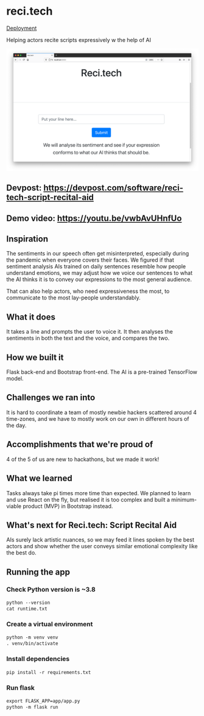 # reci.tech
[Deployment](https://recitech.herokuapp.com/)

Helping actors recite scripts expressively w the help of AI

![Picture of the UI](preview.png)

## Devpost: <https://devpost.com/software/reci-tech-script-recital-aid>

## Demo video: <https://youtu.be/vwbAvUHnfUo>

## Inspiration
The sentiments in our speech often get misinterpreted, especially during the pandemic when everyone covers their faces. We figured if that sentiment analysis AIs trained on daily sentences resemble how people understand emotions, we may adjust how we voice our sentences to what the AI thinks it is to convey our expressions to the most general audience.

That can also help actors, who need expressiveness the most, to communicate to the most lay-people understandably.

## What it does
It takes a line and prompts the user to voice it.
It then analyses the sentiments in both the text and the voice, and compares the two.

## How we built it
Flask back-end and Bootstrap front-end.
The AI is a pre-trained TensorFlow model.

## Challenges we ran into
It is hard to coordinate a team of mostly newbie hackers scattered around 4 time-zones, and we have to mostly work on our own in different hours of the day.

## Accomplishments that we're proud of
4 of the 5 of us are new to hackathons, but we made it work!

## What we learned
Tasks always take pi times more time than expected. We planned to learn and use React on the fly, but realised it is too complex and built a minimum-viable product (MVP) in Bootstrap instead.

## What's next for Reci.tech: Script Recital Aid
AIs surely lack artistic nuances, so we may feed it lines spoken by the best actors and show whether the user conveys similar emotional complexity like the best do.

## Running the app

### Check Python version is ~3.8
``` shell
python --version
cat runtime.txt
```
### Create a virtual environment
``` shell
python -m venv venv
. venv/bin/activate
```
### Install dependencies
``` shell
pip install -r requirements.txt
```
### Run flask
``` shell
export FLASK_APP=app/app.py
python -m flask run
```
